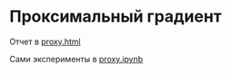Проксимальный градиент
======================

Отчет в [proxy.html](proxy.html)

Сами эксперименты в [proxy.ipynb](proxy.ipynb)

